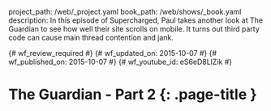 project_path: /web/_project.yaml
book_path: /web/shows/_book.yaml
description: In this episode of Supercharged, Paul takes another look at The Guardian to see how well their site scrolls on mobile. It turns out third party code can cause main thread contention and jank.

{# wf_review_required #}
{# wf_updated_on: 2015-10-07 #}
{# wf_published_on: 2015-10-07 #}
{# wf_youtube_id: eS6eD8LlZik #}

# The Guardian - Part 2 {: .page-title }


<div class="video-wrapper">
  <iframe class="devsite-embedded-youtube-video" data-video-id="eS6eD8LlZik"
          data-autohide="1" data-showinfo="0" frameborder="0" allowfullscreen>
  </iframe>
</div>

